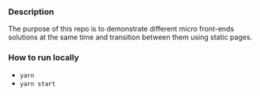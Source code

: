 ### Description
The purpose of this repo is to demonstrate different micro front-ends solutions at the same time and transition between them using static pages.

### How to run locally

* `yarn`
* `yarn start`
